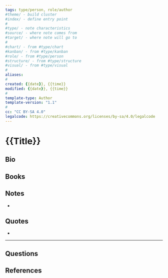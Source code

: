 ```yaml
---
tags: type/person, role/author
#theme/ - build cluster 
#index/ - define entry point
#
#type/ - note characteristics
#source/ - where note comes from
#target/ - where note will go to
#
#chart/ - from #type/chart 
#kanban/ - from #type/kanban
#role/ - from #type/person
#structure/ - from #type/structure
#visual/ - from #type/visual
#
aliases: 
#
created: {{date}}, {{time}}
modified: {{date}}, {{time}}
#
template-type: Author
template-version: "1.1"
#
cc: "CC BY-SA 4.0"
legalcode: https://creativecommons.org/licenses/by-sa/4.0/legalcode
---
```


# {{Title}}

##  Bio
<!-- Short biography of the AUTHOR -->



## Books
<!-- Only most important I‘ve read -->



## Notes
<!-- The main content of my thoughts really -->
- 


## Quotes
<!-- Notable quotes with reference to their page or location -->
- 

---
## Questions
<!-- What remains for you to consider? -->


## References 
<!-- Links to pages not referenced in the content -->

